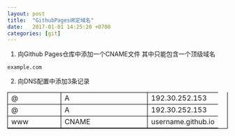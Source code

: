 ```yaml
---
layout: post
title:  "GithubPages绑定域名"
date:   2017-01-01 14:25:20 +0700
categories: [git]
---
```


1.	向Github Pages仓库中添加一个CNAME文件
其中只能包含一个顶级域名

```
example.com
```

2.	向DNS配置中添加3条记录

<style> 
.table-c table{border-right:1px solid #000;border-bottom:1px solid #000} 
.table-c table td{border-left:1px solid #000;border-top:1px solid #000} 
/* 
css 注释： 
只对table td设置左与上边框； 
对table设置右与下边框； 
为了便于截图，我们将css 注释说明换行排版 
*/ 
</style> 
<div class="table-c"> 
<table width="400" border="0" cellspacing="0" cellpadding="0"> 
<tr> 
<td width="105">@</td> 
<td width="181">A</td> 
<td width="112">192.30.252.153</td> 
</tr> 
<tr> 
<td>@</td> 
<td>A</td> 
<td>192.30.252.153</td> 
</tr> 
<tr> 
<td>www</td> 
<td>CNAME</td> 
<td>username.github.io</td> 
</table> 
